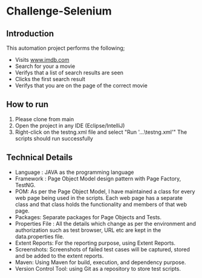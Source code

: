# Challenge-Selenium

## Introduction
This automation project performs the following;
- Visits www.imdb.com
- Search for your a movie
- Verifys that a list of search results are seen
- Clicks the first search result
- Verifys that you are on the page of the correct movie

## How to run
1. Please clone from main
2. Open the project in any IDE (Eclipse/IntelliJ)
3. Right-click on the testng.xml file and select "Run '...\testng.xml'"
The scripts should run successfully

## Technical Details
- Language : JAVA as the programming language
- Framework : Page Object Model design pattern with Page Factory, TestNG.
- POM: As per the Page Object Model, I have maintained a class for every web page being used in the scripts. Each web page has a separate class and that class holds the functionality and members of that web page.
- Packages: Separate packages for Page Objects and Tests.
- Properties File : All the details which change as per the environment and authorization such as test browser, URL etc are kept in the data.properties file.
- Extent Reports: For the reporting purpose, using Extent Reports.
- Screenshots:  Screenshots of failed test cases will be captured, stored and be added to the extent reports.
- Maven: Using Maven for build, execution, and dependency purpose.
- Version Control Tool: using Git as a repository to store test scripts.
